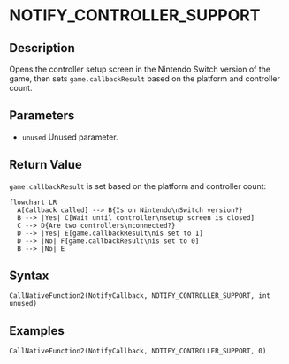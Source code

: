 # NOTIFY_CONTROLLER_SUPPORT

## Description
Opens the controller setup screen in the Nintendo Switch version of the game, then sets `game.callbackResult` based on the platform and controller count.

## Parameters
- `unused`
Unused parameter.

## Return Value
`game.callbackResult` is set based on the platform and controller count:
``` mermaid
flowchart LR
  A[Callback called] --> B{Is on Nintendo\nSwitch version?}
  B --> |Yes| C[Wait until controller\nsetup screen is closed]
  C --> D{Are two controllers\nconnected?}
  D --> |Yes| E[game.callbackResult\nis set to 1]
  D --> |No| F[game.callbackResult\nis set to 0]
  B --> |No| E
```

## Syntax
```
CallNativeFunction2(NotifyCallback, NOTIFY_CONTROLLER_SUPPORT, int unused)
```

## Examples
```
CallNativeFunction2(NotifyCallback, NOTIFY_CONTROLLER_SUPPORT, 0)
```
